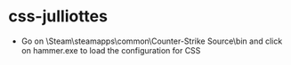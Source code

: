 # css-julliottes

- Go on <instalPath>\Steam\steamapps\common\Counter-Strike Source\bin and click on hammer.exe to load the configuration for CSS
